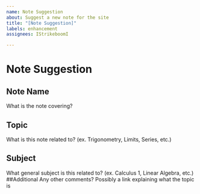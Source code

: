 ```yaml
---
name: Note Suggestion
about: Suggest a new note for the site
title: "[Note Suggestion]"
labels: enhancement
assignees: IStrikeboomI

---
```


# Note Suggestion
## Note Name
What is the note covering?
## Topic
What is this note related to? (ex. Trigonometry, Limits, Series, etc.)
## Subject
What general subject is this related to? (ex. Calculus 1, Linear Algebra, etc.)
##Additional
Any other comments? Possibly a link explaining what the topic is
